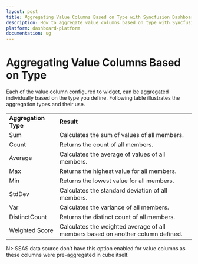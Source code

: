 ```yaml
---
layout: post
title: Aggregating Value Columns Based on Type with Syncfusion Dashboard Designer
description: How to aggregate value columns based on type with Syncfusion Dashboard Designer
platform: dashboard-platform
documentation: ug
---
```


# Aggregating Value Columns Based on Type

Each of the value column configured to widget, can be aggregated individually based on the type you define. Following table illustrates the aggregation types and their use.

<table>
<tr>
<td>
<b>Aggregation Type</b></td><td>
<b>Result</b></td></tr>
<tr>
<td>
Sum</td><td>
Calculates the sum of values of all members.</td></tr>
<tr>
<td>
Count</td><td>
Returns the count of all members.</td></tr>
<tr>
<td>
Average</td><td>
Calculates the average of values of all members.</td></tr>
<tr>
<td>
Max</td><td>
Returns the highest value for all members.</td></tr>
<tr>
<td>
Min</td><td>
Returns the lowest value for all members.</td></tr>
<tr>
<td>
StdDev</td><td>
Calculates the standard deviation of all members.</td></tr>
<tr>
<td>
Var</td><td>
Calculates the variance of all members.</td></tr>
<tr>
<td>
DistinctCount</td><td>
Returns the distinct count of all members.</td></tr>
<tr>
<td>
Weighted Score</td><td>
Calculates the weighted average of all members based on another column defined.</td></tr>
</table>

N> SSAS data source don’t have this option enabled for value columns as these columns were pre-aggregated in cube itself.



